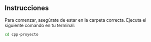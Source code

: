 ## Instrucciones

Para comenzar, asegúrate de estar en la carpeta correcta. Ejecuta el siguiente comando en tu terminal:

```bash
cd cpp-proyecto
